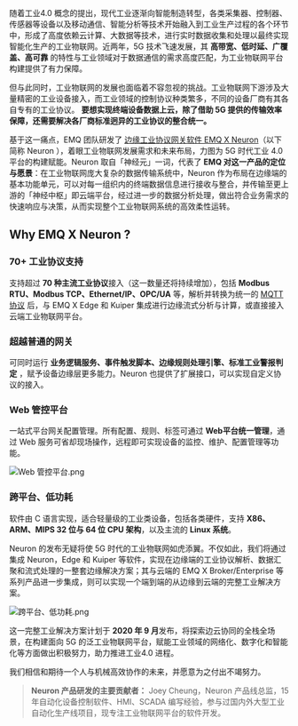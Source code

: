 
随着工业4.0 概念的提出，现代工业逐渐向智能制造转型，各类采集器、控制器、传感器等设备以及移动通信、智能分析等技术开始融入到工业生产过程的各个环节中，形成了高度依赖云计算、大数据等技术，进行实时数据收集和处理以最终实现智能化生产的工业物联网。近两年，5G 技术飞速发展，其 **高带宽、低时延、广覆盖、高可靠** 的特性与工业领域对于数据通信的需求高度匹配，为工业物联网平台构建提供了有力保障。

但与此同时，工业物联网的发展也面临着不容忽视的挑战。工业物联网下游涉及大量精密的工业设备接入，而工业领域的控制协议种类繁多，不同的设备厂商有其各自专有的工业协议。 **要想实现终端设备数据上云，除了借助 5G 提供的传输效率保障，还需要解决各厂商标准迥异的工业协议的整合统一。** 

基于这一痛点，EMQ 团队研发了 [边缘工业协议网关软件 EMQ X Neuron](https://www.emqx.io/cn/products/neuron)（以下简称 Neuron ），着眼工业物联网发展需求和未来布局，力图为 5G 时代工业 4.0 平台的构建赋能。Neuron 取自「神经元」一词，代表了 **EMQ 对这一产品的定位与愿景**：在工业物联网庞大复杂的数据传输系统中，Neuron 作为布局在边缘端的基本功能单元，可以对每一组织内的终端数据信息进行接收与整合，并传输至更上游的「神经中枢」即云端平台，经过进一步的数据分析处理，做出符合业务需求的快速响应与决策，从而实现整个工业物联网系统的高效柔性运转。

## Why EMQ X Neuron ?

### 70+ 工业协议支持

支持超过 **70 种主流工业协议**接入（这一数量还将持续增加），包括 **Modbus RTU、Modbus TCP、Ethernet/IP、OPC/UA** 等，解析并转换为统一的 [MQTT 协议](https://www.emqx.io/cn/mqtt) 后，与 EMQ X Edge 和 Kuiper 集成进行边缘流式分析与计算，或直接接入云端工业物联网平台。

### 超越普通的网关

可同时运行 **业务逻辑服务、事件触发脚本、边缘规则处理引擎、标准工业警报判定** ，赋予设备边缘层更多能力。Neuron 也提供了扩展接口，可以实现自定义协议的接入。

### Web 管控平台

一站式平台网关配置管理。所有配置、规则、标签可通过 **Web平台统一管理**，通过 Web 服务可省却现场操作，远程即可实现设备的监控、维护、配置管理等功能。

![Web 管控平台.png](https://static.emqx.net/images/657a2478f2604fb042f4b1b533dd5b2a.png)

### 跨平台、低功耗

软件由 C 语言实现，适合轻量级的工业类设备，包括各类硬件，支持 **X86、ARM、MIPS 32 位与 64 位 CPU 架构**，以及主流的 **Linux 系统**。




Neuron 的发布无疑将使 5G 时代的工业物联网如虎添翼。不仅如此，我们将通过集成 Neuron，Edge 和 Kuiper 等软件，实现在边缘端的工业协议解析、数据汇聚和流式处理的一整套边缘解决方案；其与云端的 EMQ X Broker/Enterprise 等系列产品进一步集成，则可以实现一个端到端的从边缘到云端的完整工业解决方案。

![跨平台、低功耗.png](https://static.emqx.net/images/ba0d5b290ecb9d0a8f7e92b60462a405.png)

这一完整工业解决方案计划于 **2020 年 9 月**发布，将探索边云协同的全栈全场景，在构建面向 5G 的泛工业物联网平台，赋能工业领域的网络化、数字化和智能化等方面做出积极努力，助力推进工业4.0 进程。

我们相信和期待一个人与机械高效协作的未来，并愿意为之付出不竭努力。


> **Neuron 产品研发的主要贡献者：** Joey Cheung，Neuron 产品线总监，15 年自动化设备控制软件、HMI、SCADA 编写经验，参与过国内外大型工业自动化生产线项目，现专注工业物联网平台的软件开发。



